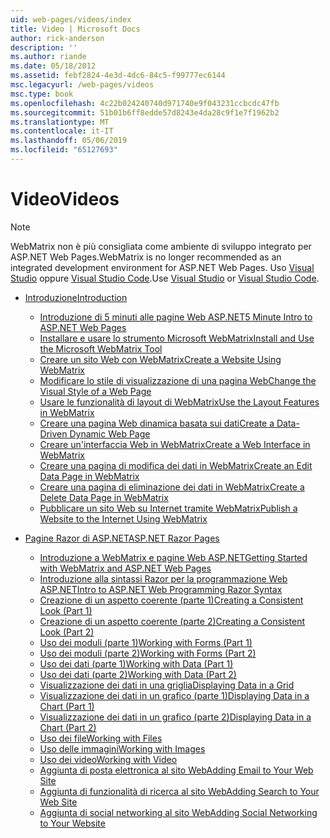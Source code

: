 ```yaml
---
uid: web-pages/videos/index
title: Video | Microsoft Docs
author: rick-anderson
description: ''
ms.author: riande
ms.date: 05/18/2012
ms.assetid: febf2824-4e3d-4dc6-84c5-f99777ec6144
msc.legacyurl: /web-pages/videos
msc.type: book
ms.openlocfilehash: 4c22b024240740d971740e9f043231ccbcdc47fb
ms.sourcegitcommit: 51b01b6ff8edde57d8243e4da28c9f1e7f1962b2
ms.translationtype: MT
ms.contentlocale: it-IT
ms.lasthandoff: 05/06/2019
ms.locfileid: "65127693"
---
```

# <a name="videos"></a><span data-ttu-id="6b929-102">Video</span><span class="sxs-lookup"><span data-stu-id="6b929-102">Videos</span></span>

> [!NOTE] 
> <span data-ttu-id="6b929-103">WebMatrix non è più consigliata come ambiente di sviluppo integrato per ASP.NET Web Pages.</span><span class="sxs-lookup"><span data-stu-id="6b929-103">WebMatrix is no longer recommended as an integrated development environment for ASP.NET Web Pages.</span></span> <span data-ttu-id="6b929-104">Uso [Visual Studio](xref:aspnet/web-pages/overview/getting-started/program-asp-net-web-pages-in-visual-studio) oppure [Visual Studio Code](https://code.visualstudio.com/).</span><span class="sxs-lookup"><span data-stu-id="6b929-104">Use [Visual Studio](xref:aspnet/web-pages/overview/getting-started/program-asp-net-web-pages-in-visual-studio) or [Visual Studio Code](https://code.visualstudio.com/).</span></span>

- [<span data-ttu-id="6b929-105">Introduzione</span><span class="sxs-lookup"><span data-stu-id="6b929-105">Introduction</span></span>](introduction/index.md)

    - [<span data-ttu-id="6b929-106">Introduzione di 5 minuti alle pagine Web ASP.NET</span><span class="sxs-lookup"><span data-stu-id="6b929-106">5 Minute Intro to ASP.NET Web Pages</span></span>](introduction/5-minute-introduction-to-aspnet-web-pages.md)
    - [<span data-ttu-id="6b929-107">Installare e usare lo strumento Microsoft WebMatrix</span><span class="sxs-lookup"><span data-stu-id="6b929-107">Install and Use the Microsoft WebMatrix Tool</span></span>](introduction/install-and-use-the-microsoft-webmatrix-tool.md)
    - [<span data-ttu-id="6b929-108">Creare un sito Web con WebMatrix</span><span class="sxs-lookup"><span data-stu-id="6b929-108">Create a Website Using WebMatrix</span></span>](introduction/create-a-website-using-webmatrix.md)
    - [<span data-ttu-id="6b929-109">Modificare lo stile di visualizzazione di una pagina Web</span><span class="sxs-lookup"><span data-stu-id="6b929-109">Change the Visual Style of a Web Page</span></span>](introduction/change-the-visual-style-of-a-web-page.md)
    - [<span data-ttu-id="6b929-110">Usare le funzionalità di layout di WebMatrix</span><span class="sxs-lookup"><span data-stu-id="6b929-110">Use the Layout Features in WebMatrix</span></span>](introduction/use-the-layout-features-in-webmatrix.md)
    - [<span data-ttu-id="6b929-111">Creare una pagina Web dinamica basata sui dati</span><span class="sxs-lookup"><span data-stu-id="6b929-111">Create a Data-Driven Dynamic Web Page</span></span>](introduction/create-a-data-driven-dynamic-web-page.md)
    - [<span data-ttu-id="6b929-112">Creare un'interfaccia Web in WebMatrix</span><span class="sxs-lookup"><span data-stu-id="6b929-112">Create a Web Interface in WebMatrix</span></span>](introduction/create-a-web-interface-in-webmatrix.md)
    - [<span data-ttu-id="6b929-113">Creare una pagina di modifica dei dati in WebMatrix</span><span class="sxs-lookup"><span data-stu-id="6b929-113">Create an Edit Data Page in WebMatrix</span></span>](introduction/create-an-edit-data-page-in-webmatrix.md)
    - [<span data-ttu-id="6b929-114">Creare una pagina di eliminazione dei dati in WebMatrix</span><span class="sxs-lookup"><span data-stu-id="6b929-114">Create a Delete Data Page in WebMatrix</span></span>](introduction/create-a-delete-data-page-in-webmatrix.md)
    - [<span data-ttu-id="6b929-115">Pubblicare un sito Web su Internet tramite WebMatrix</span><span class="sxs-lookup"><span data-stu-id="6b929-115">Publish a Website to the Internet Using WebMatrix</span></span>](introduction/publish-a-website-to-the-internet-using-webmatrix.md)
- [<span data-ttu-id="6b929-116">Pagine Razor di ASP.NET</span><span class="sxs-lookup"><span data-stu-id="6b929-116">ASP.NET Razor Pages</span></span>](aspnet-razor-pages/index.md)

    - [<span data-ttu-id="6b929-117">Introduzione a WebMatrix e pagine Web ASP.NET</span><span class="sxs-lookup"><span data-stu-id="6b929-117">Getting Started with WebMatrix and ASP.NET Web Pages</span></span>](aspnet-razor-pages/getting-started-with-webmatrix-and-aspnet-web-pages.md)
    - [<span data-ttu-id="6b929-118">Introduzione alla sintassi Razor per la programmazione Web ASP.NET</span><span class="sxs-lookup"><span data-stu-id="6b929-118">Intro to ASP.NET Web Programming Razor Syntax</span></span>](aspnet-razor-pages/introduction-to-aspnet-web-programming-using-the-razor-syntax.md)
    - [<span data-ttu-id="6b929-119">Creazione di un aspetto coerente (parte 1)</span><span class="sxs-lookup"><span data-stu-id="6b929-119">Creating a Consistent Look (Part 1)</span></span>](aspnet-razor-pages/creating-a-consistent-look-part-1.md)
    - [<span data-ttu-id="6b929-120">Creazione di un aspetto coerente (parte 2)</span><span class="sxs-lookup"><span data-stu-id="6b929-120">Creating a Consistent Look (Part 2)</span></span>](aspnet-razor-pages/creating-a-consistent-look-part-2.md)
    - [<span data-ttu-id="6b929-121">Uso dei moduli (parte 1)</span><span class="sxs-lookup"><span data-stu-id="6b929-121">Working with Forms (Part 1)</span></span>](aspnet-razor-pages/working-with-forms-part-1.md)
    - [<span data-ttu-id="6b929-122">Uso dei moduli (parte 2)</span><span class="sxs-lookup"><span data-stu-id="6b929-122">Working with Forms (Part 2)</span></span>](aspnet-razor-pages/working-with-forms-part-2.md)
    - [<span data-ttu-id="6b929-123">Uso dei dati (parte 1)</span><span class="sxs-lookup"><span data-stu-id="6b929-123">Working with Data (Part 1)</span></span>](aspnet-razor-pages/working-with-data-part-1.md)
    - [<span data-ttu-id="6b929-124">Uso dei dati (parte 2)</span><span class="sxs-lookup"><span data-stu-id="6b929-124">Working with Data (Part 2)</span></span>](aspnet-razor-pages/working-with-data-part-2.md)
    - [<span data-ttu-id="6b929-125">Visualizzazione dei dati in una griglia</span><span class="sxs-lookup"><span data-stu-id="6b929-125">Displaying Data in a Grid</span></span>](aspnet-razor-pages/displaying-data-in-a-grid.md)
    - [<span data-ttu-id="6b929-126">Visualizzazione dei dati in un grafico (parte 1)</span><span class="sxs-lookup"><span data-stu-id="6b929-126">Displaying Data in a Chart (Part 1)</span></span>](aspnet-razor-pages/displaying-data-in-a-chart-part-1.md)
    - [<span data-ttu-id="6b929-127">Visualizzazione dei dati in un grafico (parte 2)</span><span class="sxs-lookup"><span data-stu-id="6b929-127">Displaying Data in a Chart (Part 2)</span></span>](aspnet-razor-pages/displaying-data-in-a-chart-part-2.md)
    - [<span data-ttu-id="6b929-128">Uso dei file</span><span class="sxs-lookup"><span data-stu-id="6b929-128">Working with Files</span></span>](aspnet-razor-pages/working-with-files.md)
    - [<span data-ttu-id="6b929-129">Uso delle immagini</span><span class="sxs-lookup"><span data-stu-id="6b929-129">Working with Images</span></span>](aspnet-razor-pages/working-with-images.md)
    - [<span data-ttu-id="6b929-130">Uso dei video</span><span class="sxs-lookup"><span data-stu-id="6b929-130">Working with Video</span></span>](aspnet-razor-pages/working-with-video.md)
    - [<span data-ttu-id="6b929-131">Aggiunta di posta elettronica al sito Web</span><span class="sxs-lookup"><span data-stu-id="6b929-131">Adding Email to Your Web Site</span></span>](aspnet-razor-pages/adding-email-to-your-web-site.md)
    - [<span data-ttu-id="6b929-132">Aggiunta di funzionalità di ricerca al sito Web</span><span class="sxs-lookup"><span data-stu-id="6b929-132">Adding Search to Your Web Site</span></span>](aspnet-razor-pages/adding-search-to-your-web-site.md)
    - [<span data-ttu-id="6b929-133">Aggiunta di social networking al sito Web</span><span class="sxs-lookup"><span data-stu-id="6b929-133">Adding Social Networking to Your Website</span></span>](aspnet-razor-pages/adding-social-networking-to-your-website.md)
